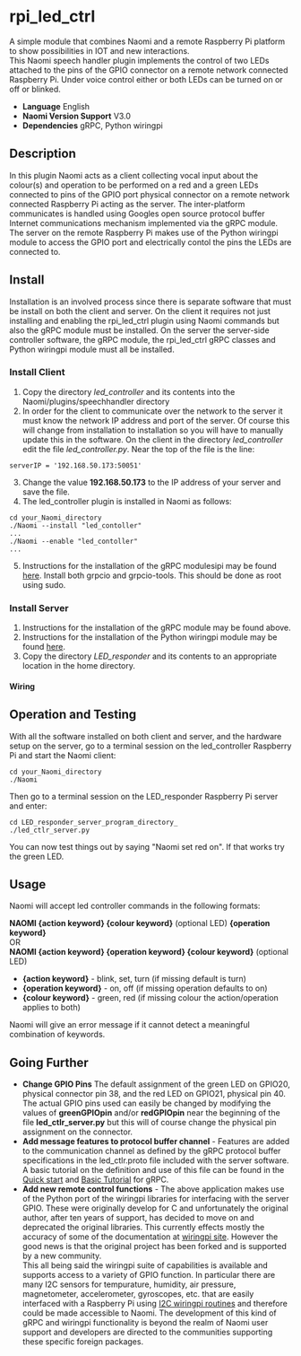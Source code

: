# rpi_led_ctrl
A simple module that combines Naomi and a remote Raspberry Pi platform to show possibilities in IOT and new interactions.  
This Naomi speech handler plugin implements the control of two LEDs attached to the pins of the GPIO connector on a remote network connected Raspberry Pi. Under voice control either or both LEDs can be turned on or off or blinked.
- **Language** English
- **Naomi Version Support** V3.0
- **Dependencies** gRPC, Python wiringpi
## Description
In this plugin Naomi acts as a client collecting vocal input about the colour(s) and operation to be performed on a red and a green LEDs connected to pins of the GPIO port physical connector on a remote network connected Raspberry Pi acting as the server. The inter-platform communicates is handled using Googles open source protocol buffer Internet communications mechanism implemented via the gRPC module. The server on the remote Raspberry Pi makes use of the Python wiringpi module to access the GPIO port and electrically contol the pins the LEDs are connected to.
## Install
Installation is an involved process since there is separate software that must be install on both the client and server. On the client it requires not just installing and enabling the rpi_led_ctrl plugin using Naomi commands but also the gRPC module must be installed. On the server the server-side controller software, the gRPC module, the rpi_led_ctrl gRPC classes  and Python wiringpi module must all be installed.
### Install Client
1. Copy the directory *led_controller* and its contents into the Naomi/plugins/speechhandler directory 
2. In order for the client to communicate over the network to the server it must know the network IP address and port of the server. Of course this will change from installation to installation so you will have to manually update this in the software. On the client in the  directory *led_controller* edit the file *led_controller.py*. Near the top of the file is the line:
```shell
serverIP = '192.168.50.173:50051'    
```
3. Change the value **192.168.50.173** to the IP address of your server and save the file. 
4. The led_controller plugin is installed in Naomi as follows:
```shell
cd your_Naomi_directory
./Naomi --install "led_contoller"  
...  
./Naomi --enable "led_contoller"  
...  
```
5. Instructions for the installation of the gRPC modulesipi may be found [here](https://grpc.io/docs/languages/python/quickstart/). Install both grpcio and grpcio-tools. This should be done as root using sudo.
### Install Server
1. Instructions for the installation of the gRPC module may be found above.  
2. Instructions for the installation of the Python wiringpi module may be found [here](https://pypi.org/project/wiringpi/).  
3. Copy the directory *LED_responder* and its contents to an appropriate location in the home directory.
#### Wiring

## Operation and Testing
With all the software installed on both client and server, and the hardware setup on the server, go to a terminal session on the led_controller Raspberry Pi and start the Naomi client:
```shell
cd your_Naomi_directory
./Naomi     
```
Then go to a terminal session on the LED_responder Raspberry Pi server and enter:
```shell
cd LED_responder_server_program_directory_
./led_ctlr_server.py 
```
You can now test things out by saying "Naomi set red on". If that works try the green LED.
## Usage
Naomi will accept led controller commands in the following formats:  

**NAOMI {action keyword} {colour keyword}** (optional LED) **{operation keyword}**   
OR   
**NAOMI {action keyword} {operation keyword} {colour keyword}** (optional LED)  
- **{action keyword}** - blink, set, turn (if missing default is turn)
- **{operation keyword}** - on, off (if missing operation defaults to on)
- **{colour keyword}** - green, red (if missing colour the action/operation applies to both)  

Naomi will give an error message if it cannot detect a meaningful combination of keywords.
## Going Further
- **Change GPIO Pins** The default assignment of the green LED on GPIO20, physical connector pin 38, and the red LED on GPIO21, physical pin 40. 
The actual GPIO pins used can easily be changed by modifying the values of **greenGPIOpin** and/or **redGPIOpin**
near the beginning of the file **led_ctlr_server.py** but this will of course change the physical pin assignment on the connector.
- **Add message features to protocol buffer channel** - Features are added to the communication channel as defined  by the gRPC protocol buffer specifications in the led_ctlr.proto file included with the server software. A basic tutorial on the definition and use of this file can be found in the [Quick start](https://grpc.io/docs/languages/python/quickstart/) and [Basic Tutorial](https://grpc.io/docs/languages/python/basics/) for gRPC.
- **Add new remote control functions** - The above application makes use of the Python port of the wiringpi libraries for interfacing with the server GPIO. These were originally develop for C and unfortunately the original author, after ten years of support, has decided to move on and deprecated the original libraries. This currently effects mostly the accuracy of some of the documentation at [wiringpi site](http://wiringpi.com/). However the good news is that the original project has been forked and is supported by a new community.  
This all being said the wiringpi suite of capabilities is available and supports access to a variety of GPIO function. In particular there are many I2C sensors for tempurature, humidity, air pressure, magnetometer, accelerometer, gyroscopes, etc. that are easily interfaced with a Raspberry Pi using [I2C wiringpi routines](http://wiringpi.com/reference/i2c-library/) and therefore could be made accessible to Naomi. The development of this kind of gRPC and wiringpi functionality is beyond the realm of Naomi user support and developers are directed to the communities supporting these specific foreign packages.
